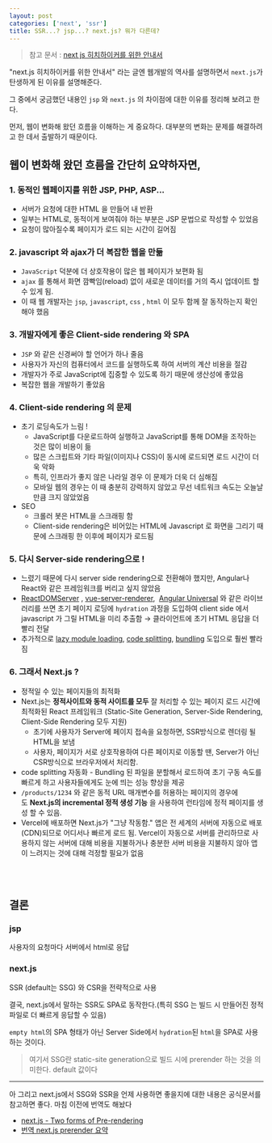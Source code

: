 ```yaml
---
layout: post
categories: ['next', 'ssr']
title: SSR...? jsp...? next.js? 뭐가 다른데?
---
```


> 참고 문서 : [next js 히치하이커를 위한 안내서](https://medium.com/swlh/the-hitchhikers-guide-to-next-js-fd7aa14ae8d0)
> 

"next.js 히치하이커를 위한 안내서" 라는 글엔 웹개발의 역사를 설명하면서 `next.js`가 탄생하게 된 이유를 설명해준다.

그 중에서 궁금했던 내용인 `jsp` 와 `next.js` 의 차이점에 대한 이유를 정리해 보려고 한다.

먼저, 웹이 변화해 왔던 흐름을 이해하는 게 중요하다. 대부분의 변화는 문제를 해결하려고 한 데서 출발하기 때문이다. 



## 웹이 변화해 왔던 흐름을 간단히 요약하자면,

### 1. 동적인 웹페이지를 위한 JSP, PHP, ASP...
- 서버가 요청에 대한 HTML 을 만들어 내 반환
- 일부는 HTML로, 동적이게 보여줘야 하는 부분은 JSP 문법으로 작성할 수 있었음
- 요청이 많아질수록 페이지가 로드 되는 시간이 길어짐

### 2. javascript 와 ajax가 더 복잡한 웹을 만듦
- `JavaScript` 덕분에 더 상호작용이 많은 웹 페이지가 보편화 됨
- `ajax` 를 통해서 화면 깜빡임(reload) 없이 새로운 데이터를 거의 즉시 업데이트 할 수 있게 됨.
- 이 때 웹 개발자는 `jsp`, `javascript`, `css` , `html` 이 모두 함께 잘 동작하는지 확인해야 했음

### 3.  개발자에게 좋은 **Client-side rendering 와 SPA**
- `JSP` 와 같은 신경써야 할 언어가 하나 줄음
- 사용자가 자신의 컴퓨터에서 코드를 실행하도록 하여 서버의 계산 비용을 절감
- 개발자가 주로 JavaScript에 집중할 수 있도록 하기 때문에 생산성에 좋았음
- 복잡한 웹을 개발하기 좋았음

### 4. Client-side rendering 의 문제
- 초기 로딩속도가 느림 !
    - JavaScript를 다운로드하여 실행하고 JavaScript를 통해 DOM을 조작하는 것은 많이 비용이 듦
    - 많은 스크립트와 기타 파일(이미지나 CSS)이 동시에 로드되면 로드 시간이 더욱 악화
    - 특히, 인프라가 좋지 않은 나라일 경우 이 문제가 더욱 더 심해짐
    - 모바일 웹의 경우는 이 때 충분히 강력하지 않았고 무선 네트워크 속도는 오늘날만큼 크지 않았었음
- SEO
    - 크롤러 봇은 HTML을 스크래핑 함
    - Client-side rendering은 비어있는 HTML에 Javascript 로 화면을 그리기 때문에 스크래핑 한 이후에 페이지가 로드됨

### 5. 다시 Server-side rendering으로 !
- 느렸기 때문에 다시 server side rendering으로 전환해야 했지만, Angular나 React와 같은 프레임워크를 버리고 싶지 않았음
- [ReactDOMServer](https://reactjs.org/docs/react-dom-server.html) , [vue-server-renderer](https://ssr.vuejs.org/),  [Angular Universal](https://angular.io/guide/universal) 와 같은 라이브러리를 쓰면 초기 페이지 로딩에 `hydration` 과정을 도입하여 client side 에서 javascript 가 그릴 HTML을 미리 추출함 → 클라이언트에 초기 HTML 응답을 더 빨리 전달
- 추가적으로 [lazy module loading](https://github.com/ModuleLoader/es-module-loader), [code splitting](https://webpack.js.org/guides/code-splitting/), [bundling](https://webpack.js.org/concepts/) 도입으로 훨씬 빨라짐

### 6. 그래서 Next.js ?

- 정적일 수 있는 페이지들의 최적화
- Next.js는 **정적사이트와 동적 사이트를 모두** 잘 처리할 수 있는 페이지 로드 시간에 최적화된 React 프레임워크 (Static-Site Generation, Server-Side Rendering, Client-Side Rendering 모두 지원)
    - 초기에 사용자가 Server에 페이지 접속을 요청하면, SSR방식으로 렌더링 될 HTML을 보냄
    - 사용자, 페이지가 서로 상호작용하여 다른 페이지로 이동할 땐, Server가 아닌 CSR방식으로 브라우저에서 처리함.
- code splitting 자동화 - Bundling 된 파일을 분할해서 로드하여 초기 구동 속도를 빠르게 하고 사용자들에게도 눈에 띄는 성능 향상을 제공
- `/products/1234` 와 같은 동적 URL 매개변수를 허용하는 페이지의 경우에도 **Next.js의 incremental 정적 생성 기능** 을 사용하여 런타임에 정적 페이지를 생성 할 수 있음.
- Vercel에 배포하면 Next.js가 "그냥 작동함." 앱은 전 세계의 서버에 자동으로 배포(CDN)되므로 어디서나 빠르게 로드 됨. Vercel이 자동으로 서버를 관리하므로 사용하지 않는 서버에 대해 비용을 지불하거나 충분한 서버 비용을 지불하지 않아 앱이 느려지는 것에 대해 걱정할 필요가 없음

<br/>
<br/>

## 결론
### jsp 
사용자의 요청마다 서버에서 html로 응답

### next.js 
SSR (default는 SSG) 와 CSR을 전략적으로 사용

결국, next.js에서 말하는 SSR도 SPA로 동작한다.(특히 SSG 는 빌드 시 만들어진 정적파일로 더 빠르게 응답할 수 있음)

`empty html`의 SPA 형태가 아닌 Server Side에서 `hydration`된 `html`을 SPA로 사용하는 것이다.

> 여기서 SSG란 static-site generation으로 빌드 시에 prerender 하는 것을 의미한다. default 값이다



---
아 그리고 next.js에서 SSG와 SSR을 언제 사용하면 좋을지에 대한 내용은 공식문서를 참고하면 좋다. 마침 이전에 번역도 해놨다
- [next.js - Two forms of Pre-rendering](https://nextjs.org/docs/basic-features/pages#two-forms-of-pre-rendering)
- [번역 next.js prerender 요약](http://localhost:8000/2021-12-08-Nextjs-page-prerender/#summary)